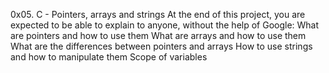 0x05. C - Pointers, arrays and strings
At the end of this project, you are expected to be able to explain to anyone, without the help of Google:
What are pointers and how to use them
What are arrays and how to use them
What are the differences between pointers and arrays
How to use strings and how to manipulate them
Scope of variables
